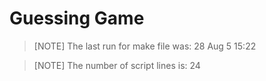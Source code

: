 # Guessing Game

> [NOTE]
> The last run for make file was: 28 Aug  5 15:22

> [NOTE]
> The number of script lines is: 24

